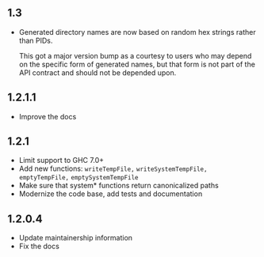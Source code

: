 ## 1.3

* Generated directory names are now based on random hex strings rather than PIDs.

    This got a major version bump as a courtesy to users who may depend on the
    specific form of generated names, but that form is not part of the API
    contract and should not be depended upon.

## 1.2.1.1

* Improve the docs

## 1.2.1

* Limit support to GHC 7.0+
* Add new functions: `writeTempFile,` `writeSystemTempFile,` `emptyTempFile,` `emptySystemTempFile`
* Make sure that system* functions return canonicalized paths
* Modernize the code base, add tests and documentation

## 1.2.0.4

* Update maintainership information
* Fix the docs
